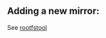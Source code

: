 ## Adding a new mirror:
See [rootfstool](https://github.com/Moe-hacker/rootfstool/blob/main/CONTRIBUTING.md)